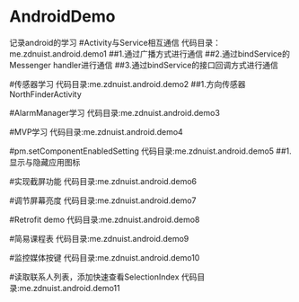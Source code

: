# AndroidDemo
记录android的学习
#Activity与Service相互通信
代码目录：me.zdnuist.android.demo1
##1.通过广播方式进行通信 
##2.通过bindService的 Messenger handler进行通信
##3.通过bindService的接口回调方式进行通信 

#传感器学习
代码目录:me.zdnuist.android.demo2
##1.方向传感器 NorthFinderActivity 

#AlarmManager学习
代码目录:me.zdnuist.android.demo3

#MVP学习
代码目录:me.zdnuist.android.demo4

#pm.setComponentEnabledSetting
代码目录:me.zdnuist.android.demo5
##1.显示与隐藏应用图标

#实现截屏功能
代码目录:me.zdnuist.android.demo6

#调节屏幕亮度
代码目录:me.zdnuist.android.demo7

#Retrofit demo
代码目录:me.zdnuist.android.demo8

#简易课程表
代码目录:me.zdnuist.android.demo9

#监控媒体按键
代码目录:me.zdnuist.android.demo10

#读取联系人列表，添加快速查看SelectionIndex
代码目录:me.zdnuist.android.demo11